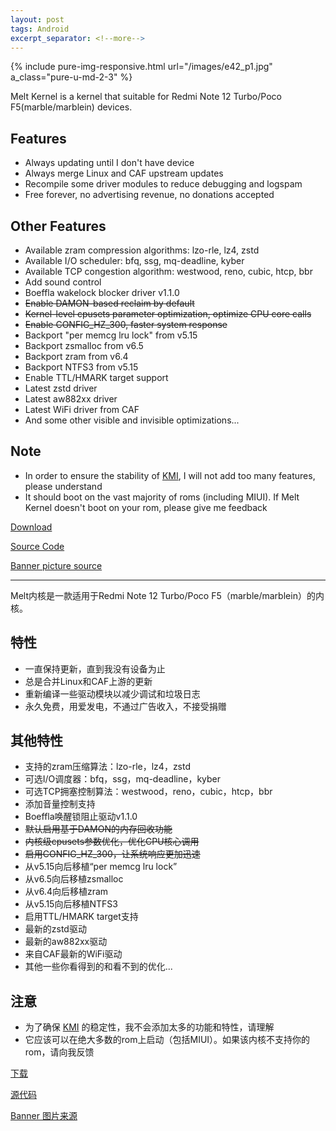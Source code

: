 ```yaml
---
layout: post
tags: Android
excerpt_separator: <!--more-->
---
```


{% include pure-img-responsive.html url="/images/e42_p1.jpg" a_class="pure-u-md-2-3" %}

Melt Kernel is a kernel that suitable for Redmi Note 12 Turbo/Poco F5(marble/marblein) devices.

<!--more-->

## Features

- Always updating until I don&#39;t have device
- Always merge Linux and CAF upstream updates
- Recompile some driver modules to reduce debugging and logspam
- Free forever, no advertising revenue, no donations accepted

## Other Features

- Available zram compression algorithms: lzo-rle, lz4, zstd
- Available I/O scheduler: bfq, ssg, mq-deadline, kyber
- Available TCP congestion algorithm: westwood, reno, cubic, htcp, bbr
- Add sound control
- Boeffla wakelock blocker driver v1.1.0
- ~~Enable DAMON-based reclaim by default~~
- ~~Kernel-level cpusets parameter optimization, optimize CPU core calls~~
- ~~Enable CONFIG_HZ_300, faster system response~~
- Backport "per memcg lru lock" from v5.15
- Backport zsmalloc from v6.5
- Backport zram from v6.4
- Backport NTFS3 from v5.15
- Enable TTL/HMARK target support
- Latest zstd driver
- Latest aw882xx driver
- Latest WiFi driver from CAF
- And some other visible and invisible optimizations...

## Note

- In order to ensure the stability of [KMI](https://source.android.com/docs/core/architecture/kernel/stable-kmi), I will not add too many features, please understand
- It should boot on the vast majority of roms (including MIUI). If Melt Kernel doesn&#39;t boot on your rom, please give me feedback

[Download](https://github.com/Pzqqt/android_kernel_xiaomi_marble/releases)

[Source Code](https://github.com/Pzqqt/android_kernel_xiaomi_marble)

[Banner picture source](https://www.pixiv.net/artworks/82352299)

------

Melt内核是一款适用于Redmi Note 12 Turbo/Poco F5（marble/marblein）的内核。

## 特性

- 一直保持更新，直到我没有设备为止
- 总是合并Linux和CAF上游的更新
- 重新编译一些驱动模块以减少调试和垃圾日志
- 永久免费，用爱发电，不通过广告收入，不接受捐赠

## 其他特性

- 支持的zram压缩算法：lzo-rle，lz4，zstd
- 可选I/O调度器：bfq，ssg，mq-deadline，kyber
- 可选TCP拥塞控制算法：westwood，reno，cubic，htcp，bbr
- 添加音量控制支持
- Boeffla唤醒锁阻止驱动v1.1.0
- ~~默认启用基于DAMON的内存回收功能~~
- ~~内核级cpusets参数优化，优化CPU核心调用~~
- ~~启用CONFIG_HZ_300，让系统响应更加迅速~~
- 从v5.15向后移植“per memcg lru lock”
- 从v6.5向后移植zsmalloc
- 从v6.4向后移植zram
- 从v5.15向后移植NTFS3
- 启用TTL/HMARK target支持
- 最新的zstd驱动
- 最新的aw882xx驱动
- 来自CAF最新的WiFi驱动
- 其他一些你看得到的和看不到的优化...

## 注意

- 为了确保 [KMI](https://source.android.com/docs/core/architecture/kernel/stable-kmi) 的稳定性，我不会添加太多的功能和特性，请理解
- 它应该可以在绝大多数的rom上启动（包括MIUI）。如果该内核不支持你的rom，请向我反馈

[下载](https://github.com/Pzqqt/android_kernel_xiaomi_marble/releases)

[源代码](https://github.com/Pzqqt/android_kernel_xiaomi_marble)

[Banner 图片来源](https://www.pixiv.net/artworks/82352299)
